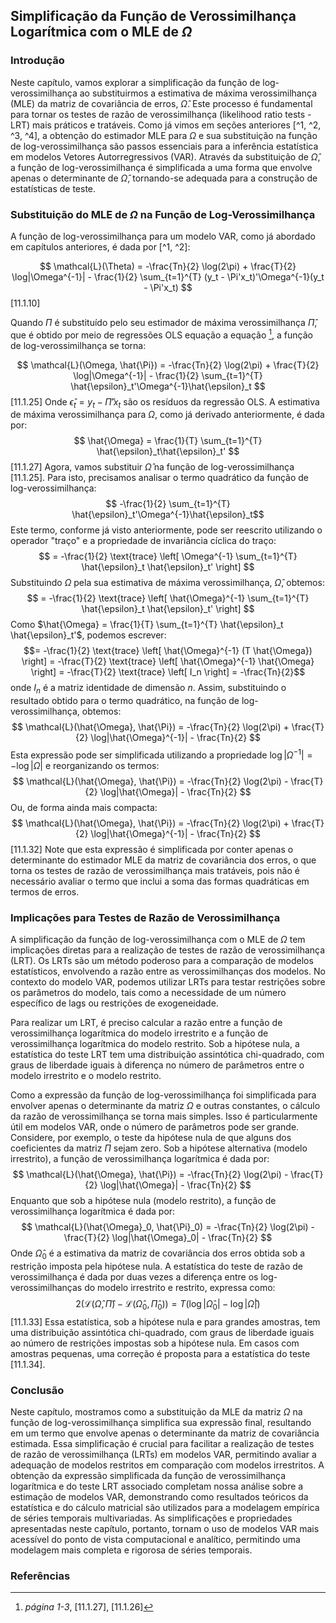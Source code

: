 ## Simplificação da Função de Verossimilhança Logarítmica com o MLE de $\Omega$

### Introdução
Neste capítulo, vamos explorar a simplificação da função de log-verossimilhança ao substituirmos a estimativa de máxima verossimilhança (MLE) da matriz de covariância de erros, $\hat{\Omega}$. Este processo é fundamental para tornar os testes de razão de verossimilhança (likelihood ratio tests - LRT) mais práticos e tratáveis. Como já vimos em seções anteriores [^1, ^2, ^3, ^4], a obtenção do estimador MLE para $\Omega$ e sua substituição na função de log-verossimilhança são passos essenciais para a inferência estatística em modelos Vetores Autorregressivos (VAR). Através da substituição de $\hat{\Omega}$, a função de log-verossimilhança é simplificada a uma forma que envolve apenas o determinante de $\hat{\Omega}$, tornando-se adequada para a construção de estatísticas de teste.

### Substituição do MLE de $\Omega$ na Função de Log-Verossimilhança

A função de log-verossimilhança para um modelo VAR, como já abordado em capítulos anteriores, é dada por [^1, ^2]:

$$ \mathcal{L}(\Theta) = -\frac{Tn}{2} \log(2\pi) + \frac{T}{2} \log|\Omega^{-1}| - \frac{1}{2} \sum_{t=1}^{T} (y_t - \Pi'x_t)'\Omega^{-1}(y_t - \Pi'x_t) $$ [11.1.10]

Quando $\Pi$ é substituído pelo seu estimador de máxima verossimilhança $\hat{\Pi}$, que é obtido por meio de regressões OLS equação a equação [^2], a função de log-verossimilhança se torna:

$$ \mathcal{L}(\Omega, \hat{\Pi}) = -\frac{Tn}{2} \log(2\pi) + \frac{T}{2} \log|\Omega^{-1}| - \frac{1}{2} \sum_{t=1}^{T} \hat{\epsilon}_t'\Omega^{-1}\hat{\epsilon}_t $$
[11.1.25]
Onde  $\hat{\epsilon}_t = y_t - \hat{\Pi}'x_t$ são os resíduos da regressão OLS. A estimativa de máxima verossimilhança para $\Omega$, como já derivado anteriormente, é dada por:
$$ \hat{\Omega} = \frac{1}{T} \sum_{t=1}^{T} \hat{\epsilon}_t\hat{\epsilon}_t' $$ [11.1.27]
Agora, vamos substituir $\hat{\Omega}$ na função de log-verossimilhança [11.1.25]. Para isto, precisamos analisar o termo quadrático da função de log-verossimilhança:
$$ -\frac{1}{2} \sum_{t=1}^{T} \hat{\epsilon}_t'\Omega^{-1}\hat{\epsilon}_t$$
Este termo, conforme já visto anteriormente, pode ser reescrito utilizando o operador "traço" e a propriedade de invariância cíclica do traço:
$$ = -\frac{1}{2} \text{trace} \left[ \Omega^{-1} \sum_{t=1}^{T} \hat{\epsilon}_t \hat{\epsilon}_t' \right] $$
Substituindo $\Omega$ pela sua estimativa de máxima verossimilhança, $\hat{\Omega}$, obtemos:
$$ = -\frac{1}{2} \text{trace} \left[ \hat{\Omega}^{-1} \sum_{t=1}^{T} \hat{\epsilon}_t \hat{\epsilon}_t' \right] $$
Como $\hat{\Omega} = \frac{1}{T} \sum_{t=1}^{T} \hat{\epsilon}_t \hat{\epsilon}_t'$, podemos escrever:
$$= -\frac{1}{2} \text{trace} \left[ \hat{\Omega}^{-1} (T \hat{\Omega}) \right] = -\frac{T}{2} \text{trace} \left[ \hat{\Omega}^{-1} \hat{\Omega} \right] = -\frac{T}{2} \text{trace} \left[ I_n \right] = -\frac{Tn}{2}$$
onde $I_n$ é a matriz identidade de dimensão $n$.
Assim, substituindo o resultado obtido para o termo quadrático, na função de log-verossimilhança, obtemos:
$$ \mathcal{L}(\hat{\Omega}, \hat{\Pi}) = -\frac{Tn}{2} \log(2\pi) + \frac{T}{2} \log|\hat{\Omega}^{-1}| - \frac{Tn}{2} $$
Esta expressão pode ser simplificada utilizando a propriedade  $\log|\Omega^{-1}| = - \log|\Omega|$ e reorganizando os termos:
$$ \mathcal{L}(\hat{\Omega}, \hat{\Pi}) = -\frac{Tn}{2} \log(2\pi) - \frac{T}{2} \log|\hat{\Omega}| - \frac{Tn}{2} $$
Ou, de forma ainda mais compacta:
$$ \mathcal{L}(\hat{\Omega}, \hat{\Pi}) = -\frac{Tn}{2} \log(2\pi) + \frac{T}{2} \log|\hat{\Omega}^{-1}| - \frac{Tn}{2} $$ [11.1.32]
Note que esta expressão é simplificada por conter apenas o determinante do estimador MLE da matriz de covariância dos erros, o que torna os testes de razão de verossimilhança mais tratáveis, pois não é necessário avaliar o termo que inclui a soma das formas quadráticas em termos de erros.

### Implicações para Testes de Razão de Verossimilhança

A simplificação da função de log-verossimilhança com o MLE de $\Omega$ tem implicações diretas para a realização de testes de razão de verossimilhança (LRT). Os LRTs são um método poderoso para a comparação de modelos estatísticos, envolvendo a razão entre as verossimilhanças dos modelos. No contexto do modelo VAR, podemos utilizar LRTs para testar restrições sobre os parâmetros do modelo, tais como a necessidade de um número específico de lags ou restrições de exogeneidade.

Para realizar um LRT, é preciso calcular a razão entre a função de verossimilhança logarítmica do modelo irrestrito e a função de verossimilhança logarítmica do modelo restrito. Sob a hipótese nula, a estatística do teste LRT tem uma distribuição assintótica chi-quadrado, com graus de liberdade iguais à diferença no número de parâmetros entre o modelo irrestrito e o modelo restrito.

Como a expressão da função de log-verossimilhança foi simplificada para envolver apenas o determinante da matriz $\Omega$  e outras constantes, o cálculo da razão de verossimilhança se torna mais simples. Isso é particularmente útil em modelos VAR, onde o número de parâmetros pode ser grande. Considere, por exemplo, o teste da hipótese nula de que alguns dos coeficientes da matriz $\Pi$ sejam zero. Sob a hipótese alternativa (modelo irrestrito), a função de verossimilhança logarítmica é dada por:
$$ \mathcal{L}(\hat{\Omega}, \hat{\Pi}) = -\frac{Tn}{2} \log(2\pi) - \frac{T}{2} \log|\hat{\Omega}| - \frac{Tn}{2} $$
Enquanto que sob a hipótese nula (modelo restrito), a função de verossimilhança logarítmica é dada por:
$$ \mathcal{L}(\hat{\Omega}_0, \hat{\Pi}_0) = -\frac{Tn}{2} \log(2\pi) - \frac{T}{2} \log|\hat{\Omega}_0| - \frac{Tn}{2} $$
Onde $\hat{\Omega}_0$ é a estimativa da matriz de covariância dos erros obtida sob a restrição imposta pela hipótese nula.
A estatística do teste de razão de verossimilhança é dada por duas vezes a diferença entre os log-verossimilhanças do modelo irrestrito e restrito,  expressa como:
$$ 2\left(\mathcal{L}(\hat{\Omega}, \hat{\Pi}) - \mathcal{L}(\hat{\Omega}_0, \hat{\Pi}_0) \right) = T\left(  \log|\hat{\Omega}_0| - \log|\hat{\Omega}| \right) $$ [11.1.33]
Essa estatística, sob a hipótese nula e para grandes amostras, tem uma distribuição assintótica chi-quadrado, com graus de liberdade iguais ao número de restrições impostas sob a hipótese nula. Em casos com amostras pequenas, uma correção é proposta para a estatística do teste [11.1.34].

### Conclusão

Neste capítulo, mostramos como a substituição da MLE da matriz $\Omega$ na função de log-verossimilhança simplifica sua expressão final, resultando em um termo que envolve apenas o determinante da matriz de covariância estimada. Essa simplificação é crucial para facilitar a realização de testes de razão de verossimilhança (LRTs) em modelos VAR, permitindo avaliar a adequação de modelos restritos em comparação com modelos irrestritos. A obtenção da expressão simplificada da função de verossimilhança logarítmica e do teste LRT associado completam nossa análise sobre a estimação de modelos VAR, demonstrando como resultados teóricos da estatística e do cálculo matricial são utilizados para a modelagem empírica de séries temporais multivariadas. As simplificações e propriedades apresentadas neste capítulo, portanto, tornam o uso de modelos VAR mais acessível do ponto de vista computacional e analítico, permitindo uma modelagem mais completa e rigorosa de séries temporais.

### Referências
[^1]: *página 1*, [11.1.10]
[^2]: *página 1-3*, [11.1.27], [11.1.26]
[^3]: *Capítulos Anteriores sobre Cálculo Matricial e Estimador MLE de $\Omega$*.
[^4]: *página 5*, [11.1.32]
<!-- END -->
